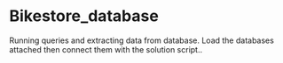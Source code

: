 # Bikestore_database
Running queries and extracting data from database.
Load the databases attached then connect them with the solution script..
